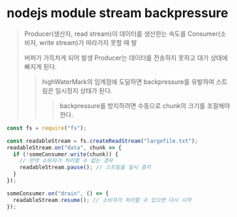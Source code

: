# nodejs module stream backpressure

> Producer(생산자, read stream)이 데이터를 생산한는 속도를 Consumer(소비자, write stream)가 따라가지 못할 때 발
>
> 버퍼가 가득차게 되어 발생 Producer는 데이터를 전송하지 못하고 대기 상태에 빠지게 된다.
>
> > highWaterMark의 임계점에 도달하면 backpressure를 유발하여 스트림은 일시정지 상태가 된다.
> >
> > > backpressure를 방지하려면 수동으로 chunk의 크기를 조절해야한다.

```ts
const fs = require("fs");

const readableStream = fs.createReadStream("largefile.txt");
readableStream.on("data", chunk => {
  if (!someConsumer.write(chunk)) {
    // 만약 소비자가 처리할 수 없는 경우
    readableStream.pause(); // 스트림을 일시 중지
  }
});

someConsumer.on("drain", () => {
  readableStream.resume(); // 소비자가 처리할 수 있으면 다시 시작
});
```
